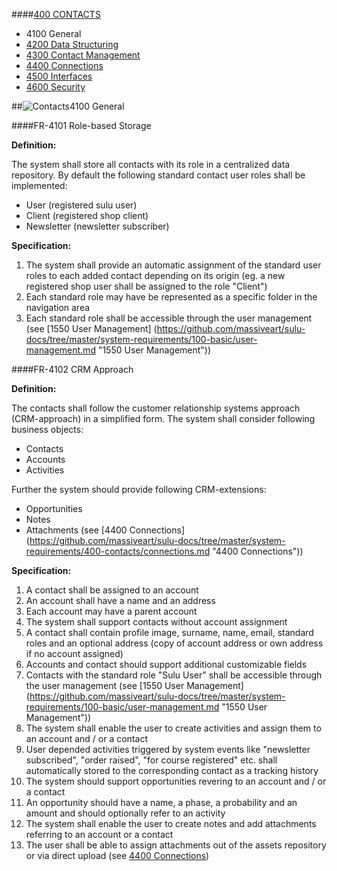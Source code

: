 ####[400 CONTACTS](https://github.com/massiveart/sulu-docs/tree/master/system-requirements/400-contacts "400 CONTACTS")

* 4100 General
* [4200 Data Structuring](https://github.com/massiveart/sulu-docs/tree/master/system-requirements/400-contacts/data-structuring.md "4200 Data Structuring")
* [4300 Contact Management](https://github.com/massiveart/sulu-docs/tree/master/system-requirements/400-contacts/contact-management.md "4300 Contact Management")
* [4400 Connections](https://github.com/massiveart/sulu-docs/tree/master/system-requirements/400-contacts/connections.md "4400 Connections")
* [4500 Interfaces](https://github.com/massiveart/sulu-docs/tree/master/system-requirements/400-contacts/interfaces.md "4500 Interfaces")
* [4600 Security](https://github.com/massiveart/sulu-docs/tree/master/system-requirements/400-contacts/security.md "4600 Security")


##![Contacts](https://raw.github.com/massiveart/sulu-docs/master/system-requirements/images/contacts.png)4100 General

####FR-4101 Role-based Storage

**Definition:**

The system shall store all contacts with its role in a centralized data repository. By default the following standard contact user roles shall be implemented:

* User (registered sulu user)
* Client (registered shop client)
* Newsletter (newsletter subscriber)

**Specification:**

1. The system shall provide an automatic assignment of the standard user roles to each added contact depending on its origin (eg. a new registered shop user shall be assigned to the role "Client")
2. Each standard role may have be represented as a specific folder in the navigation area
3. Each standard role shall be accessible through the user management (see [1550 User Management] (https://github.com/massiveart/sulu-docs/tree/master/system-requirements/100-basic/user-management.md "1550 User Management"))


####FR-4102 CRM Approach

**Definition:**

The contacts shall follow the customer relationship systems approach (CRM-approach) in a simplified form. The system shall consider following business objects:

* Contacts
* Accounts
* Activities

Further the system should provide following CRM-extensions:

* Opportunities
* Notes
* Attachments (see [4400 Connections] (https://github.com/massiveart/sulu-docs/tree/master/system-requirements/400-contacts/connections.md "4400 Connections"))

**Specification:**

1. A contact shall be assigned to an account
1. An account shall have a name and an address
1. Each account may have a parent account
1. The system shall support contacts without account assignment
1. A contact shall contain profile image, surname, name, email, standard roles and an optional address (copy of account address or own address if no account assigned)
1. Accounts and contact should support additional customizable fields
1. Contacts with the standard role "Sulu User" shall be accessible through the user management (see [1550 User Management] (https://github.com/massiveart/sulu-docs/tree/master/system-requirements/100-basic/user-management.md "1550 User Management"))
1. The system shall enable the user to create activities and assign them to an account and / or a contact
1. User depended activities triggered by system events like "newsletter subscribed", "order raised", "for course registered" etc. shall automatically stored to the corresponding contact as a tracking history
1. The system should support opportunities revering to an account and / or a contact 
1. An opportunity should have a name, a phase, a probability and an amount and should optionally refer to an activity
1. The system shall enable the user to create notes and add attachments referring to an account or a contact 
1. The user shall be able to assign attachments out of the assets repository or via direct upload (see [4400 Connections](https://github.com/massiveart/sulu-docs/tree/master/system-requirements/500-assets/connections.md "4400 Connections"))